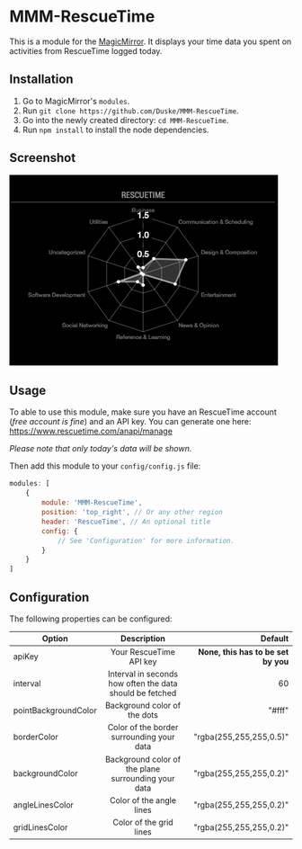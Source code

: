 # MMM-RescueTime
This is a module for the [MagicMirror](https://github.com/MichMich/MagicMirror). It displays your time data you spent on activities from RescueTime logged today.

## Installation
1. Go to MagicMirror's `modules`.
2. Run `git clone https://github.com/Duske/MMM-RescueTime`. 
3. Go into the newly created directory: `cd MMM-RescueTime`.
4. Run `npm install` to install the node dependencies.

## Screenshot

![MMM-RescueTime screenshot](mmm-rescuetime-screenshot.png)

## Usage

To able to use this module, make sure you have an RescueTime account (*free account is fine*) and an API key. You can 
generate one here: https://www.rescuetime.com/anapi/manage

*Please note that only today's data will be shown.*

Then add this module to your `config/config.js` file:
```javascript
modules: [
    {
        module: 'MMM-RescueTime',
        position: 'top_right', // Or any other region
        header: 'RescueTime', // An optional title
        config: {
            // See 'Configuration' for more information.
        }
    }
]
``` 

## Configuration

The following properties can be configured:

| Option        | Description   | Default  |
| ------------- |:-------------:| -----:|
| apiKey                | Your RescueTime API key                                   | **None, this has to be set by you**|
| interval              | Interval in seconds how often the data should be fetched  | 60 |
| pointBackgroundColor  | Background color of the dots                              | "#fff" |
| borderColor           | Color of the border surrounding your data                 | "rgba(255,255,255,0.5)" |
| backgroundColor       | Background color of the plane  surrounding your data      | "rgba(255,255,255,0.2)" |
| angleLinesColor       | Color of the angle lines                                  | "rgba(255,255,255,0.2)" |
| gridLinesColor        | Color of the grid lines                                   | "rgba(255,255,255,0.2)" |
